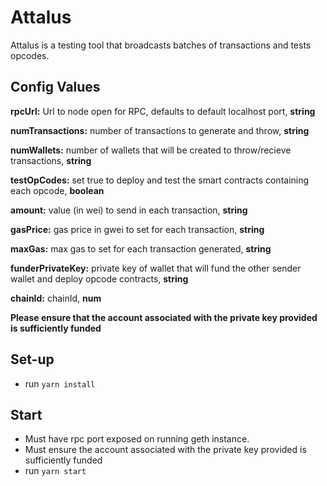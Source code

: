# Attalus

Attalus is a testing tool that broadcasts batches of transactions and tests opcodes.

## Config Values

   **rpcUrl:** Url to node open for RPC, defaults to default localhost port, **string**

   **numTransactions:** number of transactions to generate and throw, **string**

   **numWallets:** number of wallets that will be created to throw/recieve transactions, **string**

   **testOpCodes:**    set true to deploy and test the smart contracts containing each opcode, **boolean**

   **amount:** value (in wei) to send in each transaction, **string**    

   **gasPrice:** gas price in gwei to set for each transaction, **string**
   
   **maxGas:** max gas to set for each transaction generated, **string**

   **funderPrivateKey:** private key of wallet that will fund the other sender wallet and deploy opcode contracts, **string**

   **chainId:** chainId, **num**
   
   **Please ensure that the account associated with the private key provided is sufficiently funded**

## Set-up
* run `yarn install`

## Start
* Must have rpc port exposed on running geth instance.
* Must ensure the account associated with the private key provided is sufficiently funded
* run `yarn start`
